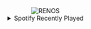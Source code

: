 <div align="center">
<picture>
    <source media="(prefers-color-scheme: dark)" srcset="https://i.ibb.co/gw9r7Ck/output-gif.gif">
    <source media="(prefers-color-scheme: light)" srcset="https://i.ibb.co/gw9r7Ck/output-gif.gif">
    <img alt="RENOS" src="https://i.ibb.co/gw9r7Ck/output-gif.gif">
</picture>
<details>
<summary>Spotify Recently Played</summary>
<img src="https://spotify-recently-played-readme.vercel.app/api?user=31d6d6zerc5ct6kck32na2ozsqf4&unique=1&width=400" alt="Spotify" />
</details>
</div>

<!-- Image deletion URL: https://ibb.co/rM0QtJD/5c27cb78c47154c255b1076751661cc9 -->